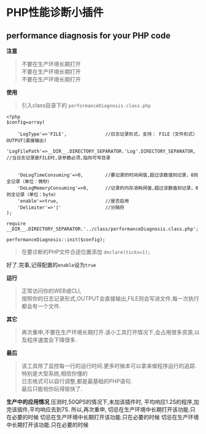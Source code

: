 # PHP性能诊断小插件
## performance diagnosis for your PHP code

**注意**
>不要在生产环境长期打开<br />不要在生产环境长期打开<br />不要在生产环境长期打开


**使用**
>引入class目录下的 `performanceDiagnosis.class.php`

```
<?php
$config=array(

    'LogType'=>'FILE',              //日志记录形式，支持： FILE（文件形式） OUTPUT(直接输出)
    'LogFilePath'=>__DIR__.DIRECTORY_SEPARATOR.'Log'.DIRECTORY_SEPARATOR,                  //当日志记录是FILE时,该参数必须,指向可写目录


    'DoLogTimeConsuming'=>0,        //要记录的时间阀值,超过该数值则记录，0则全记录（单位：微秒）
    'DoLogMemoryConsuming'=>0,      //记录的内存消耗阀值,超过该数值则记录，0则全记录（单位：byte）
    'enable'=>true,                 //是否启用
    'Delimiter'=>'|'                //分隔符
);

require __DIR__.DIRECTORY_SEPARATOR.'../class/performanceDiagnosis.class.php';

performanceDiagnosis::init($config);

```

>在要诊断的PHP文件合适位置添加 `declare(ticks=1);`

好了.完事,记得配置的`enable`设为`true`

**运行**
>正常访问你的WEB或CLI,<br />按照你的日志记录形式,OUTPUT会直接输出,FILE则会写进文件,每一次执行都会有一个文件.



**其它**
>再次重申,不要在生产环境长期打开.该小工具打开情况下,会占用很多资源,以及程序速度会下降很多.


**最后**
>该工具除了监控每一行的运行时间.更多时候本可以拿来做程序运行的追踪.特别是大型系统,相信你懂的<br />日志格式可以自行调整,都是最基础的PHP语句.<br />最后只能祝你玩得愉快了.

**生产中的应用情况**
压测时,50QPS的情况下,未加该插件时, 平均响应1.2S的程序,加完该插件,平均响应去到7S.
所以,再次重申,
切忌在生产环境中长期打开该功能.只在必要的时候
切忌在生产环境中长期打开该功能.只在必要的时候
切忌在生产环境中长期打开该功能.只在必要的时候
